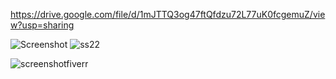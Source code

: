 https://drive.google.com/file/d/1mJTTQ3og47ftQfdzu72L77uK0fcgemuZ/view?usp=sharing


![Screenshot](https://github.com/user-attachments/assets/8d5b1aec-85a7-4875-9914-2b5c958dbbf1)
![ss22](https://github.com/user-attachments/assets/ec5d8d87-085d-4b30-9538-c0f88c81dc24)

![screenshotfiverr](https://github.com/user-attachments/assets/f459447a-e224-4ca2-836b-44655edfbf2d)
